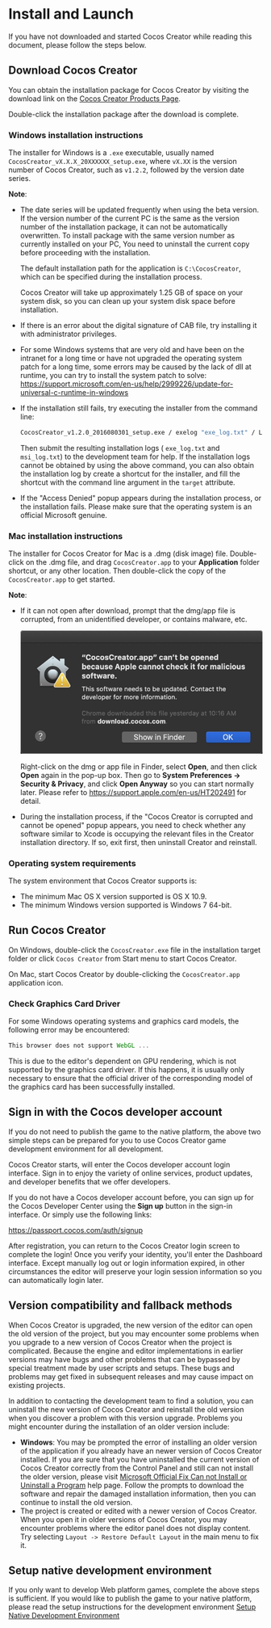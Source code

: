# Install and Launch

If you have not downloaded and started Cocos Creator while reading this document, please follow the steps below.

## Download Cocos Creator

You can obtain the installation package for Cocos Creator by visiting the download link on the [Cocos Creator Products Page](http://www.cocos2d-x.org/products#creator).

Double-click the installation package after the download is complete.

### Windows installation instructions

The installer for Windows is a `.exe` executable, usually named `CocosCreator_vX.X.X_20XXXXXX_setup.exe`, where `vX.XX` is the version number of Cocos Creator, such as `v1.2.2`, followed by the version date series.

**Note**:

- The date series will be updated frequently when using the beta version. If the version number of the current PC is the same as the version number of the installation package, it can not be automatically overwritten. To install package with the same version number as currently installed on your PC, You need to uninstall the current copy before proceeding with the installation.

  The default installation path for the application is `C:\CocosCreator`, which can be specified during the installation process.

  Cocos Creator will take up approximately 1.25 GB of space on your system disk, so you can clean up your system disk space before installation.

- If there is an error about the digital signature of CAB file, try installing it with administrator privileges.

- For some Windows systems that are very old and have been on the intranet for a long time or have not upgraded the operating system patch for a long time, some errors may be caused by the lack of dll at runtime, you can try to install the system patch to solve: <https://support.microsoft.com/en-us/help/2999226/update-for-universal-c-runtime-in-windows>

- If the installation still fails, try executing the installer from the command line:

  ```bash
  CocosCreator_v1.2.0_2016080301_setup.exe / exelog "exe_log.txt" / L * V "msi_log.txt"
  ```

  Then submit the resulting installation logs ( `exe_log.txt` and `msi_log.txt`) to the development team for help. If the installation logs cannot be obtained by using the above command, you can also obtain the installation log by create a shortcut for the installer, and fill the shortcut with the command line argument in the `target` attribute.

- If the "Access Denied" popup appears during the installation process, or the installation fails. Please make sure that the operating system is an official Microsoft genuine.

### Mac installation instructions

The installer for Cocos Creator for Mac is a .dmg (disk image) file. Double-click on the .dmg file, and drag `CocosCreator.app` to your **Application** folder shortcut, or any other location. Then double-click the copy of the `CocosCreator.app` to get started.

**Note**: 

- If it can not open after download, prompt that the dmg/app file is corrupted, from an unidentified developer, or contains malware, etc.

  ![](install/tooltip.png)

  Right-click on the dmg or app file in Finder, select **Open**, and then click **Open** again in the pop-up box. Then go to **System Preferences -> Security & Privacy**, and click **Open Anyway** so you can start normally later. Please refer to <https://support.apple.com/en-us/HT202491> for detail.

- During the installation process, if the "Cocos Creator is corrupted and cannot be opened" popup appears, you need to check whether any software similar to Xcode is occupying the relevant files in the Creator installation directory. If so, exit first, then uninstall Creator and reinstall.

### Operating system requirements

The system environment that Cocos Creator supports is:

- The minimum Mac OS X version supported is OS X 10.9.
- The minimum Windows version supported is Windows 7 64-bit.

## Run Cocos Creator

On Windows, double-click the `CocosCreator.exe` file in the installation target folder or click `Cocos Creator` from Start menu to start Cocos Creator.

On Mac, start Cocos Creator by double-clicking the `CocosCreator.app` application icon.

### Check Graphics Card Driver

For some Windows operating systems and graphics card models, the following error may be encountered:

```js
This browser does not support WebGL ...
```

This is due to the editor's dependent on GPU rendering, which is not supported by the graphics card driver. If this happens, it is usually only necessary to ensure that the official driver of the corresponding model of the graphics card has been successfully installed.

## Sign in with the Cocos developer account

If you do not need to publish the game to the native platform, the above two simple steps can be prepared for you to use Cocos Creator game development environment for all development.

Cocos Creator starts, will enter the Cocos developer account login interface. Sign in to enjoy the variety of online services, product updates, and developer benefits that we offer developers.

If you do not have a Cocos developer account before, you can sign up for the Cocos Developer Center using the **Sign up** button in the sign-in interface. Or simply use the following links:

https://passport.cocos.com/auth/signup

After registration, you can return to the Cocos Creator login screen to complete the login! Once you verify your identity, you'll enter the Dashboard interface. Except manually log out or login information expired, in other circumstances the editor will preserve your login session information so you can automatically login later.

## Version compatibility and fallback methods

When Cocos Creator is upgraded, the new version of the editor can open the old version of the project, but you may encounter some problems when you upgrade to a new version of Cocos Creator when the project is complicated. Because the engine and editor implementations in earlier versions may have bugs and other problems that can be bypassed by special treatment made by user scripts and setups. These bugs and problems may get fixed in subsequent releases and may cause impact on existing projects.

In addition to contacting the development team to find a solution, you can uninstall the new version of Cocos Creator and reinstall the old version when you discover a problem with this version upgrade. Problems you might encounter during the installation of an older version include:

- **Windows**: You may be prompted the error of installing an older version of the application if you already have an newer version of Cocos Creator installed. If you are sure that you have uninstalled the current version of Cocos Creator correctly from the Control Panel and still can not install the older version, please visit [Microsoft Official Fix Can not Install or Uninstall a Program](https://support.microsoft.com/en-us/help/17588/fix-problems-that-block-programs-from-being-installed-or-removed) help page. Follow the prompts to download the software and repair the damaged installation information, then you can continue to install the old version.
- The project is created or edited with a newer version of Cocos Creator. When you open it in older versions of Cocos Creator, you may encounter problems where the editor panel does not display content. Try selecting `Layout -> Restore Default Layout` in the main menu to fix it.

## Setup native development environment

If you only want to develop Web platform games, complete the above steps is sufficient. If you would like to publish the game to your native platform, please read the setup instructions for the development environment [Setup Native Development Environment](../publish/setup-native-development.md)
